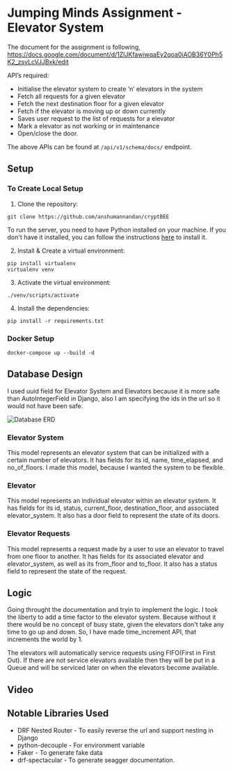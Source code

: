 # Jumping Minds Assignment - Elevator System
The document for the assignment is following, https://docs.google.com/document/d/1ZlJKfawiwqaEy2qoa0iAOB36Y0Ph5K2_zsvLcVJJBxk/edit

API’s required:
- Initialise the elevator system to create ‘n’ elevators in the system
- Fetch all requests for a given elevator
- Fetch the next destination floor for a given elevator
- Fetch if the elevator is moving up or down currently
- Saves user request to the list of requests for a elevator
- Mark a elevator as not working or in maintenance 
- Open/close the door.

The above APIs can be found at `/api/v1/schema/docs/` endpoint.

## Setup
### To Create Local Setup
1. Clone the repository:

```CMD
git clone https://github.com/anshumannandan/cryptBEE
```
To run the server, you need to have Python installed on your machine. If you don't have it installed, you can follow the instructions [here](https://www.geeksforgeeks.org/download-and-install-python-3-latest-version/) to install it.

2. Install & Create a virtual environment:

```CMD
pip install virtualenv
virtualenv venv
```

3. Activate the virtual environment:
```CMD
./venv/scripts/activate
```

4. Install the dependencies: 

```CMD
pip install -r requirements.txt
```

### Docker Setup

```CMD
docker-compose up --build -d
```

## Database Design

I used uuid field for Elevator System and Elevators because it is more safe than AutoIntegerField in Django, also I am specifying the ids in the url so it would not have been safe.


![Database ERD](https://imgur.com/a/xrLeHz4)


### Elevator System
This model represents an elevator system that can be initialized with a certain number of elevators. It has fields for its id, name, time_elapsed, and no_of_floors.
I made this model, because I wanted the system to be flexible.

### Elevator
This model represents an individual elevator within an elevator system. It has fields for its id, status, current_floor, destination_floor, and associated elevator_system. It also has a door field to represent the state of its doors.

### Elevator Requests
This model represents a request made by a user to use an elevator to travel from one floor to another. It has fields for its associated elevator and elevator_system, as well as its from_floor and to_floor. It also has a status field to represent the state of the request.

## Logic

Going throught the documentation and tryin to implement the logic. I took the liberty to add a time factor to the elevator system. Because without it there would be no concept of busy state, given the elevators don't take any time to go up and down. So, I have made time_increment API, that increments the world by 1.

The elevators will automatically service requests using FIFO(First in First Out). If there are not service elevators available then they will be put in a Queue and will be serviced later on when the elevators become available.

## Video



## Notable Libraries Used

- DRF Nested Router - To easily reverse the url and support nesting in Django
- python-decouple - For environment variable
- Faker - To generate fake data
- drf-spectacular - To generate seagger documentation.

